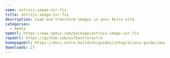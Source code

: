 ```yaml
---
name: astrojs-image-ssr-fix
title: astrojs-image-ssr-fix
description: Load and transform images in your Astro site.
categories:
  - media
npmUrl: https://www.npmjs.com/package/astrojs-image-ssr-fix
repoUrl: https://github.com/withastro/astro
homepageUrl: https://docs.astro.build/en/guides/integrations-guide/image/
downloads: 27
---
```

